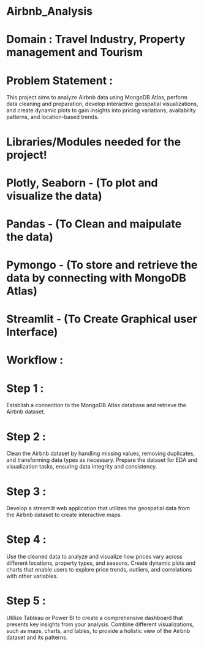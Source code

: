 # Airbnb_Analysis
# Domain : Travel Industry, Property management and Tourism
# Problem Statement :
This project aims to analyze Airbnb data using MongoDB Atlas, perform data cleaning and preparation, develop interactive geospatial visualizations, and create dynamic plots to gain insights into pricing variations, availability patterns, and location-based trends.

# Libraries/Modules needed for the project!
# Plotly, Seaborn - (To plot and visualize the data)
# Pandas - (To Clean and maipulate the data)
# Pymongo - (To store and retrieve the data by connecting with MongoDB Atlas)
# Streamlit - (To Create Graphical user Interface)

# Workflow :
# Step 1 :
Establish a connection to the MongoDB Atlas database and retrieve the Airbnb dataset.

# Step 2 :
Clean the Airbnb dataset by handling missing values, removing duplicates, and transforming data types as necessary. Prepare the dataset for EDA and visualization tasks, ensuring data integrity and consistency.

# Step 3 :
Develop a streamlit web application that utilizes the geospatial data from the Airbnb dataset to create interactive maps.

# Step 4 :
Use the cleaned data to analyze and visualize how prices vary across different locations, property types, and seasons. Create dynamic plots and charts that enable users to explore price trends, outliers, and correlations with other variables.

# Step 5 :
Utilize Tableau or Power BI to create a comprehensive dashboard that presents key insights from your analysis. Combine different visualizations, such as maps, charts, and tables, to provide a holistic view of the Airbnb dataset and its patterns.

